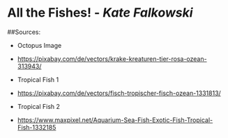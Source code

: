 # All the Fishes! - *Kate Falkowski*
##Sources:
- Octopus Image
- https://pixabay.com/de/vectors/krake-kreaturen-tier-rosa-ozean-313943/

- Tropical Fish 1
- https://pixabay.com/de/vectors/fisch-tropischer-fisch-ozean-1331813/ 

- Tropical Fish 2
- https://www.maxpixel.net/Aquarium-Sea-Fish-Exotic-Fish-Tropical-Fish-1332185 
